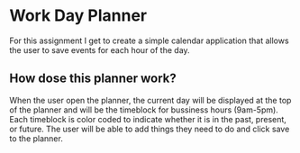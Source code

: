 # Work Day Planner
For this assignment I get to create a simple calendar application that allows the user to save events for each hour of the day.

## How dose this planner work?
When the user open the planner, the current day will be displayed at the top of the planner and will be the timeblock for bussiness hours (9am-5pm). Each timeblock is color coded to indicate whether it is in the past, present, or future. The user will be able to add things they need to do and click save to the planner.
